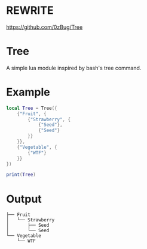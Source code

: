 # REWRITE
https://github.com/0zBug/Tree

# Tree
A simple lua module inspired by bash's tree command.

# Example
```lua
local Tree = Tree({
	{"Fruit", {
		{"Strawberry", {
			{"Seed"},
			{"Seed"}
		}}
	}},
	{"Vegetable", {
		{"WTF"}
	}}
})

print(Tree)
```

# Output
```
├── Fruit
│	└── Strawberry
│	 	├── Seed
│	 	└── Seed
└── Vegetable
 	└── WTF
```
